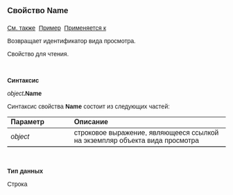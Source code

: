 <html>
<head>
<title>Вид просмотра\Name</title>
</head>

<body>

<p><strong><font size="4" face="Arial">Свойство Name<br>
<br>
</font></strong><font face="Arial"><a href="../Asview.html">См. также</a>&nbsp;
<u>Пример</u>&nbsp; <a href="../Asview.html">Применяется к</a></font></p>

<p><font face="Arial">Возвращает идентификатор вида просмотра.</font></p>

<p><font face="Arial">Свойство для чтения.</font></p>

<p class="label">&nbsp;</p>

<p class="label"><font face="Arial"><b>Синтаксис</b></font></p>

<p><font face="Arial"><em>object</em><strong>.Name</strong></font></p>

<p><font face="Arial">Синтаксис свойства <b>Name</b>
состоит из следующих частей:</font></p>

<table border="1" cellPadding="5" cols="2" frame="below" rules="rows">
<TBODY>
  <tr vAlign="top">
    <td class="label" width="29%"><font face="Arial"><b>Параметр</b></font></td>
    <td class="label" width="71%"><font face="Arial"><strong>Описание</strong></font></td>
  </tr>
  <tr>
    <td width="29%"><font face="Arial"><em>object</em></font></td>
    <td width="71%"><font face="Arial">строковое выражение, являющееся 
	ссылкой на экземпляр объекта вида просмотра</font></td>
  </tr>
</TBODY>
</table>

<p class="label">&nbsp;</p>

<p class="label"><font face="Arial"><b>Тип данных</b></font></p>

<p class="label"><font face="Arial">Строка</font></p>

<p class="label">&nbsp;</p>
</body>
</html>
